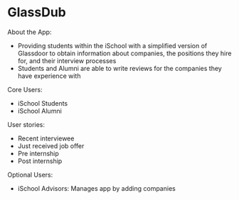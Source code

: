 # GlassDub

About the App:
- Providing students within the iSchool with a simplified version of Glassdoor to obtain information about companies, the positions they hire for, and their interview processes
- Students and Alumni are able to write reviews for the companies they have experience with

Core Users:
- iSchool Students
- iSchool Alumni

User stories:
- Recent interviewee
- Just received job offer
- Pre internship
- Post internship

Optional Users:
- iSchool Advisors: Manages app by adding companies
